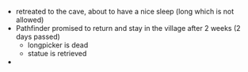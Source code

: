 - retreated to the cave, about to have a nice sleep (long which is not allowed)
- Pathfinder promised to return and stay in the village after 2  weeks (2 days passed)
	- longpicker is dead
	- statue is retrieved
-